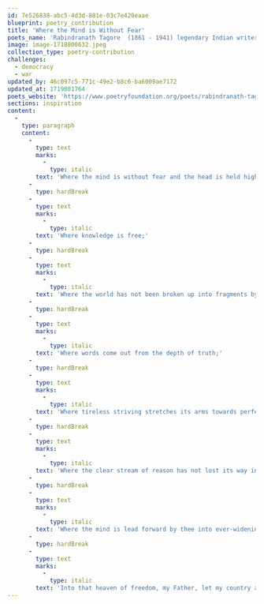 ```yaml
---
id: 7e526838-abc5-4d3d-881e-03c7e420eaae
blueprint: poetry_contribution
title: 'Where the Mind is Without Fear'
poets_name: 'Rabindranath Tagore  (1861 - 1941) legendary Indian writer, first non-European to win Nobel for Literature, 1913.'
image: image-1718800632.jpeg
collection_type: poetry-contribution
challenges:
  - democracy
  - war
updated_by: 46c097c5-771c-49e2-b8c6-ba6009ae7172
updated_at: 1719801764
poets_website: 'https://www.poetryfoundation.org/poets/rabindranath-tagore'
sections: inspiration
content:
  -
    type: paragraph
    content:
      -
        type: text
        marks:
          -
            type: italic
        text: 'Where the mind is without fear and the head is held high;'
      -
        type: hardBreak
      -
        type: text
        marks:
          -
            type: italic
        text: 'Where knowledge is free;'
      -
        type: hardBreak
      -
        type: text
        marks:
          -
            type: italic
        text: 'Where the world has not been broken up into fragments by narrow domestic walls;'
      -
        type: hardBreak
      -
        type: text
        marks:
          -
            type: italic
        text: 'Where words come out from the depth of truth;'
      -
        type: hardBreak
      -
        type: text
        marks:
          -
            type: italic
        text: 'Where tireless striving stretches its arms towards perfection:'
      -
        type: hardBreak
      -
        type: text
        marks:
          -
            type: italic
        text: 'Where the clear stream of reason has not lost its way into the dreary desert sand of dead habit;'
      -
        type: hardBreak
      -
        type: text
        marks:
          -
            type: italic
        text: 'Where the mind is lead forward by thee into ever-widening thought and action–'
      -
        type: hardBreak
      -
        type: text
        marks:
          -
            type: italic
        text: 'Into that heaven of freedom, my Father, let my country awake.'
---
```

